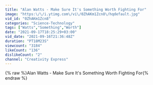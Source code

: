 ```yaml
---
title: "Alan Watts - Make Sure It's Something Worth Fighting For"
image: "https:\/\/i.ytimg.com\/vi\/0ZhAKm1Zcn8\/hqdefault.jpg"
vid_id: "0ZhAKm1Zcn8"
categories: "Science-Technology"
tags: ["Watts","Something","Worth"]
date: "2021-09-17T18:25:29+03:00"
vid_date: "2021-09-16T21:36:48Z"
duration: "PT18M23S"
viewcount: "3184"
likeCount: "136"
dislikeCount: "2"
channel: "Creativity Express"
---
```

{% raw %}Alan Watts - Make Sure It's Something Worth Fighting For{% endraw %}

